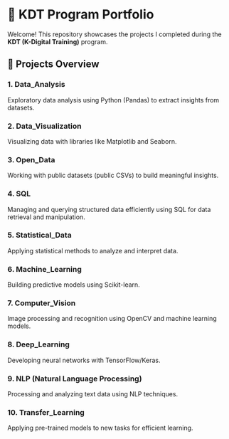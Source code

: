# 🚀 KDT Program Portfolio

Welcome! This repository showcases the projects I completed during the **KDT (K-Digital Training)** program.  


## 📂 Projects Overview

### 1. Data_Analysis  
Exploratory data analysis using Python (Pandas) to extract insights from datasets.  

### 2. Data_Visualization  
Visualizing data with libraries like Matplotlib and Seaborn.  

### 3. Open_Data  
Working with public datasets (public CSVs) to build meaningful insights.  

### 4. SQL  
Managing and querying structured data efficiently using SQL for data retrieval and manipulation. 

### 5. Statistical_Data  
Applying statistical methods to analyze and interpret data.  

### 6. Machine_Learning  
Building predictive models using Scikit-learn.  

### 7. Computer_Vision  
Image processing and recognition using OpenCV and machine learning models.  

### 8. Deep_Learning  
Developing neural networks with TensorFlow/Keras.  

### 9. NLP (Natural Language Processing)  
Processing and analyzing text data using NLP techniques.  

### 10. Transfer_Learning  
Applying pre-trained models to new tasks for efficient learning.  
